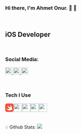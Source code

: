 ### Hi there, I'm Ahmet Onur. :maple_leaf: :herb: 

<br />

## iOS Developer 
<br />

### Social Media:

 [<img height="22" width="22" src="https://unpkg.com/simple-icons@v6/icons/linkedin.svg" />
][linked.in]
[<img height="22" width="22" src="https://unpkg.com/simple-icons@v6/icons/twitter.svg" />
][twitter]
[<img height="22" width="22" src="https://unpkg.com/simple-icons@v6/icons/instagram.svg" />
][instagram]

<br />

### Tech I Use
<img align="left" src="https://raw.githubusercontent.com/github/explore/80688e429a7d4ef2fca1e82350fe8e3517d3494d/topics/swift/swift.png" width="27" height="27">

<img align="left" src="https://miro.medium.com/max/384/1*PeFnya42mpOiCvdgm49ifQ.png" width="27" height="27">

<img align="left"  src="https://upload.wikimedia.org/wikipedia/commons/3/33/Figma-logo.svg" width="27" height="27">

<img align="left"  src="https://upload.wikimedia.org/wikipedia/commons/thumb/3/3f/Git_icon.svg/1024px-Git_icon.svg.png" width="27" height="27">

<img align="left"  src="https://developer.apple.com/design/human-interface-guidelines/macos/images/app-icon-realistic-materials_2x.png" width="27" height="27">

<br />
<br />
<br />


:bulb: Github Stats:
<img src="https://github-readme-stats.vercel.app/api?username=4os&theme=onedark
">

[linked.in]: https://www.linkedin.com/in/aoshn/
[twitter]: https://twitter.com/4osDeep
[instagram]: https://www.instagram.com/ahmetxyz/
